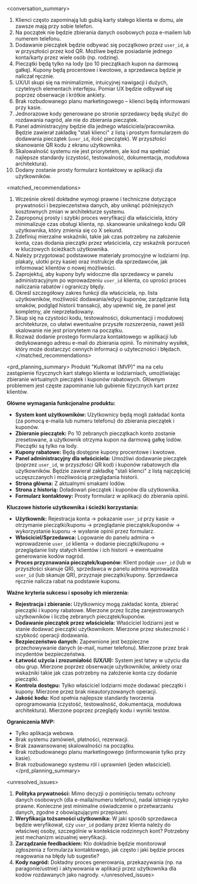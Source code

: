 <conversation_summary>
<decisions>
1.  Klienci często zapominają lub gubią karty stałego klienta w domu, ale zawsze mają przy sobie telefon.
2.  Na początek nie będzie zbierania danych osobowych poza e-mailem lub numerem telefonu.
3.  Dodawanie pieczątek będzie odbywać się początkowo przez `user_id`, a w przyszłości przez kod QR. Możliwe będzie posiadanie jednego konta/karty przez wiele osób (np. rodzinę).
4.  Pieczątki będą tylko na lody (po 10 pieczątkach kupon na darmową gałkę). Kupony będą procentowe i kwotowe, a sprzedawca będzie je naliczał ręcznie.
5.  UX/UI skupi się na minimalizmie, intuicyjnej nawigacji i dużych, czytelnych elementach interfejsu. Pomiar UX będzie odbywał się poprzez obserwacje i krótkie ankiety.
6.  Brak rozbudowanego planu marketingowego – klienci będą informowani przy kasie.
7.  Jednorazowe kody generowane po stronie sprzedawcy będą służyć do rozdawania nagród, ale nie do zbierania pieczątek.
8.  Panel administracyjny będzie dla jednego właściciela/pracownika. Będzie zawierał zakładkę "stali klienci" z listą i prostym formularzem do dodawania pieczątek (`user_id`, ilość pieczątek). W przyszłości skanowanie QR kodu z ekranu użytkownika.
9.  Skalowalność systemu nie jest priorytetem, ale kod ma spełniać najlepsze standardy (czystość, testowalność, dokumentacja, modułowa architektura).
10. Dodany zostanie prosty formularz kontaktowy w aplikacji dla użytkowników.
</decisions>

<matched_recommendations>
1.  Wcześnie określ dokładne wymogi prawne i techniczne dotyczące prywatności i bezpieczeństwa danych, aby uniknąć późniejszych kosztownych zmian w architekturze systemu.
2.  Zaproponuj prosty i szybki proces weryfikacji dla właściciela, który minimalizuje czas obsługi klienta, np. skanowanie unikalnego kodu QR użytkownika, który zmienia się co X sekund.
3.  Zdefiniuj mierzalne wskaźniki, takie jak czas potrzebny na założenie konta, czas dodania pieczątki przez właściciela, czy wskaźnik porzuceń w kluczowych ścieżkach użytkownika.
4.  Należy przygotować podstawowe materiały promocyjne w lodziarni (np. plakaty, ulotki przy kasie) oraz instrukcje dla sprzedawców, jak informować klientów o nowej możliwości.
5.  Zaprojektuj, aby kupony były widoczne dla sprzedawcy w panelu administracyjnym po wprowadzeniu `user_id` klienta, co uprości proces naliczania rabatów i ograniczy błędy.
6.  Określ szczegółowy zakres funkcji dla właściciela, np. lista użytkowników, możliwość dodawania/edycji kuponów, zarządzanie listą smaków, podgląd historii transakcji, aby upewnić się, że panel jest kompletny, ale nieprzeładowany.
7.  Skup się na czystości kodu, testowalności, dokumentacji i modułowej architekturze, co ułatwi ewentualne przyszłe rozszerzenia, nawet jeśli skalowanie nie jest priorytetem na początku.
8.  Rozważ dodanie prostego formularza kontaktowego w aplikacji lub dedykowanego adresu e-mail do zbierania opinii. To minimalny wysiłek, który może dostarczyć cennych informacji o użyteczności i błędach.
</matched_recommendations>

<prd_planning_summary>
Produkt "Kulkomat (MVP)" ma na celu zastąpienie fizycznych kart stałego klienta w lodziarniach, umożliwiając zbieranie wirtualnych pieczątek i kuponów rabatowych. Głównym problemem jest częste zapominanie lub gubienie fizycznych kart przez klientów.

**Główne wymagania funkcjonalne produktu:**
*   **System kont użytkowników:** Użytkownicy będą mogli zakładać konta (za pomocą e-maila lub numeru telefonu) do zbierania pieczątek i kuponów.
*   **Zbieranie pieczątek:** Po 10 zebranych pieczątkach konto zostanie zresetowane, a użytkownik otrzyma kupon na darmową gałkę lodów. Pieczątki są tylko na lody.
*   **Kupony rabatowe:** Będą dostępne kupony procentowe i kwotowe.
*   **Panel administracyjny dla właściciela:** Umożliwi dodawanie pieczątek (poprzez `user_id`, w przyszłości QR kod) i kuponów rabatowych dla użytkowników. Będzie zawierał zakładkę "stali klienci" z listą najczęściej uczęszczanych i możliwością przeglądania historii.
*   **Strona główna:** Z aktualnymi smakami lodów.
*   **Strona z historią:** Doładowań pieczątek i kuponów dla użytkownika.
*   **Formularz kontaktowy:** Prosty formularz w aplikacji do zbierania opinii.

**Kluczowe historie użytkownika i ścieżki korzystania:**
*   **Użytkownik:** Rejestracja konta -> pokazanie `user_id` przy kasie -> otrzymanie pieczątki/kuponu -> przeglądanie pieczątek/kuponów -> wykorzystanie kuponu -> wysłanie opinii przez formularz.
*   **Właściciel/Sprzedawca:** Logowanie do panelu admina -> wprowadzenie `user_id` klienta -> dodanie pieczątki/kuponu -> przeglądanie listy stałych klientów i ich historii -> ewentualne generowanie kodów nagród.
*   **Proces przyznawania pieczątek/kuponów:** Klient podaje `user_id` (lub w przyszłości skanuje QR), sprzedawca w panelu admina wprowadza `user_id` (lub skanuje QR), przyznaje pieczątki/kupony. Sprzedawca ręcznie nalicza rabat na podstawie kuponu.

**Ważne kryteria sukcesu i sposoby ich mierzenia:**
*   **Rejestracja i zbieranie:** Użytkownicy mogą zakładać konta, zbierać pieczątki i kupony rabatowe. Mierzone przez liczbę zarejestrowanych użytkowników i liczbę zebranych pieczątek/kuponów.
*   **Dodawanie pieczątek przez właściciela:** Właściciel lodziarni jest w stanie dodawać pieczątki użytkownikom. Mierzone przez skuteczność i szybkość operacji dodawania.
*   **Bezpieczeństwo danych:** Zapewnione jest bezpieczne przechowywanie danych (e-mail, numer telefonu). Mierzone przez brak incydentów bezpieczeństwa.
*   **Łatwość użycia i zrozumiałość (UX/UI):** System jest łatwy w użyciu dla obu grup. Mierzone poprzez obserwacje użytkowników, ankiety oraz wskaźniki takie jak czas potrzebny na założenie konta czy dodanie pieczątki.
*   **Kontrola dostępu:** Tylko właściciel lodziarni może dodawać pieczątki i kupony. Mierzone przez brak nieautoryzowanych operacji.
*   **Jakość kodu:** Kod spełnia najlepsze standardy tworzenia oprogramowania (czystość, testowalność, dokumentacja, modułowa architektura). Mierzone poprzez przeglądy kodu i wyniki testów.

**Ograniczenia MVP:**
*   Tylko aplikacja webowa.
*   Brak systemu zamówień, płatności, rezerwacji.
*   Brak zaawansowanej skalowalności na początku.
*   Brak rozbudowanego planu marketingowego (informowanie tylko przy kasie).
*   Brak rozbudowanego systemu ról i uprawnień (jeden właściciel).
</prd_planning_summary>

<unresolved_issues>
1.  **Polityka prywatności:** Mimo decyzji o pominięciu tematu ochrony danych osobowych (dla e-maila/numeru telefonu), nadal istnieje ryzyko prawne. Konieczne jest minimalne oświadczenie o przetwarzaniu danych, zgodne z obowiązującymi przepisami.
2.  **Weryfikacja tożsamości użytkownika:** W jaki sposób sprzedawca będzie weryfikował, czy `user_id` podany przez klienta należy do właściwej osoby, szczególnie w kontekście rodzinnych kont? Potrzebny jest mechanizm wizualnej weryfikacji.
3.  **Zarządzanie feedbackiem:** Kto dokładnie będzie monitorował zgłoszenia z formularza kontaktowego, jak często i jaki będzie proces reagowania na błędy lub sugestie?
4.  **Kody nagród:** Dokładny proces generowania, przekazywania (np. na paragonie/ustnie) i aktywowania w aplikacji przez użytkownika dla kodów rozdawanych jako nagrody.
</unresolved_issues>